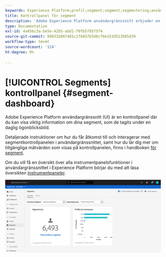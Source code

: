 ```yaml
---
keywords: Experience Platform;profil;segment;segment;segmentering;användargränssnitt;gränssnitt;anpassning;segmentpanel;instrumentpanel
title: Kontrollpanel för segment
description: 'Adobe Experience Platform användargränssnitt erbjuder en kontrollpanel där du kan visa viktiga mätvärden för segment som skapats och underhålls av organisationen. '
type: Documentation
exl-id: 4a45bc3a-be5e-42b5-abd1-f0fb5795f5f4
source-git-commit: 998332007465c1f8457b5d8cf0e153d513505d39
workflow-type: tm+mt
source-wordcount: '124'
ht-degree: 0%

---
```


# [!UICONTROL Segments] kontrollpanel  {#segment-dashboard}

Adobe Experience Platform användargränssnitt (UI) är en kontrollpanel där du kan visa viktig information om dina segment, som de tagits under en daglig ögonblicksbild.

Detaljerade instruktioner om hur du får åtkomst till och interagerar med segmentkontrollpanelen i användargränssnittet, samt hur du lär dig mer om tillgängliga mätvärden som visas på kontrollpanelen, finns i handboken [för segment](../../dashboards/guides/segments.md).

Om du vill få en översikt över alla instrumentpanelsfunktioner i användargränssnittet i Experience Platform börjar du med att läsa översikten [instrumentpaneler](../../dashboards/home.md).

![](../images/ui/segment-dashboard/dashboard-overview.png)
